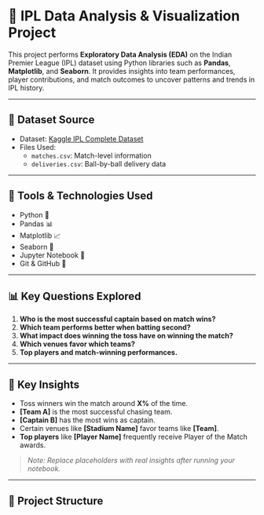 # 🏏 IPL Data Analysis & Visualization Project

This project performs **Exploratory Data Analysis (EDA)** on the Indian Premier League (IPL) dataset using Python libraries such as **Pandas**, **Matplotlib**, and **Seaborn**. It provides insights into team performances, player contributions, and match outcomes to uncover patterns and trends in IPL history.

---

## 📁 Dataset Source

- Dataset: [Kaggle IPL Complete Dataset](https://www.kaggle.com/datasets)
- Files Used:
  - `matches.csv`: Match-level information
  - `deliveries.csv`: Ball-by-ball delivery data

---

## 🧰 Tools & Technologies Used

- Python 🐍
- Pandas 📊
- Matplotlib 📈
- Seaborn 🎨
- Jupyter Notebook 📒
- Git & GitHub 🔁

---

## 📊 Key Questions Explored

1. **Who is the most successful captain based on match wins?**
2. **Which team performs better when batting second?**
3. **What impact does winning the toss have on winning the match?**
4. **Which venues favor which teams?**
5. **Top players and match-winning performances.**

---

## 📌 Key Insights

- Toss winners win the match around **X%** of the time.
- **[Team A]** is the most successful chasing team.
- **[Captain B]** has the most wins as captain.
- Certain venues like **[Stadium Name]** favor teams like **[Team]**.
- **Top players** like **[Player Name]** frequently receive Player of the Match awards.

> _Note: Replace placeholders with real insights after running your notebook._

---

## 📂 Project Structure

